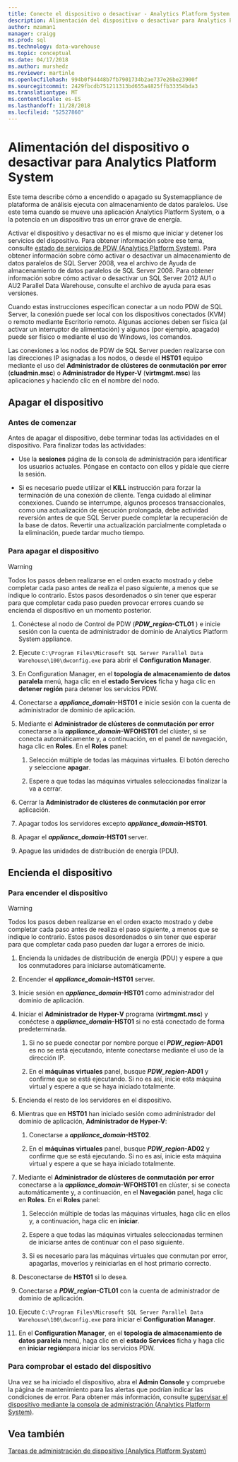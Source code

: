 ```yaml
---
title: Conecte el dispositivo o desactivar - Analytics Platform System | Microsoft Docs
description: Alimentación del dispositivo o desactivar para Analytics Platform System
author: mzaman1
manager: craigg
ms.prod: sql
ms.technology: data-warehouse
ms.topic: conceptual
ms.date: 04/17/2018
ms.author: murshedz
ms.reviewer: martinle
ms.openlocfilehash: 994b0f94448b7fb7901734b2ae737e26be23900f
ms.sourcegitcommit: 2429fbcdb751211313bd655a4825ffb33354bda3
ms.translationtype: MT
ms.contentlocale: es-ES
ms.lasthandoff: 11/28/2018
ms.locfileid: "52527860"
---
```

# <a name="power-the-appliance-on-or-off-for-analytics-platform-system"></a>Alimentación del dispositivo o desactivar para Analytics Platform System
Este tema describe cómo a encendido o apagado su Systemappliance de plataforma de análisis ejecuta con almacenamiento de datos paralelos. Use este tema cuando se mueve una aplicación Analytics Platform System, o a la potencia en un dispositivo tras un error grave de energía.  
  
Activar el dispositivo y desactivar no es el mismo que iniciar y detener los servicios del dispositivo. Para obtener información sobre ese tema, consulte [estado de servicios de PDW &#40;Analytics Platform System&#41;](pdw-services-status.md). Para obtener información sobre cómo activar o desactivar un almacenamiento de datos paralelos de SQL Server 2008, vea el archivo de Ayuda de almacenamiento de datos paralelos de SQL Server 2008. Para obtener información sobre cómo activar o desactivar un SQL Server 2012 AU1 o AU2 Parallel Data Warehouse, consulte el archivo de ayuda para esas versiones.  
  
Cuando estas instrucciones especifican conectar a un nodo PDW de SQL Server, la conexión puede ser local con los dispositivos conectados (KVM) o remoto mediante Escritorio remoto. Algunas acciones deben ser física (al activar un interruptor de alimentación) y algunos (por ejemplo, apagado) puede ser físico o mediante el uso de Windows, los comandos.  
  
Las conexiones a los nodos de PDW de SQL Server pueden realizarse con las direcciones IP asignadas a los nodos, o desde el **HST01** equipo mediante el uso del **Administrador de clústeres de conmutación por error** (**cluadmin.msc**) o **Administrador de Hyper-V** (**virtmgmt.msc**) las aplicaciones y haciendo clic en el nombre del nodo.  
  
## <a name="PowerOff"></a>Apagar el dispositivo  
  
### <a name="before-you-begin"></a>Antes de comenzar  
Antes de apagar el dispositivo, debe terminar todas las actividades en el dispositivo. Para finalizar todas las actividades:  
  
-   Use la **sesiones** página de la consola de administración para identificar los usuarios actuales. Póngase en contacto con ellos y pídale que cierre la sesión.  
  
-   Si es necesario puede utilizar el **KILL** instrucción para forzar la terminación de una conexión de cliente. Tenga cuidado al eliminar conexiones. Cuando se interrumpe, algunos procesos transaccionales, como una actualización de ejecución prolongada, debe actividad reversión antes de que SQL Server puede completar la recuperación de la base de datos. Revertir una actualización parcialmente completada o la eliminación, puede tardar mucho tiempo.  
  
### <a name="to-power-off-the-appliance"></a>Para apagar el dispositivo  
  
> [!WARNING]  
> Todos los pasos deben realizarse en el orden exacto mostrado y debe completar cada paso antes de realiza el paso siguiente, a menos que se indique lo contrario. Estos pasos desordenados o sin tener que esperar para que completar cada paso pueden provocar errores cuando se encienda el dispositivo en un momento posterior.  
  
1.  Conéctese al nodo de Control de PDW (**_PDW_region_-CTL01** ) e inicie sesión con la cuenta de administrador de dominio de Analytics Platform System appliance.  
  
2.  Ejecute `C:\Program Files\Microsoft SQL Server Parallel Data Warehouse\100\dwconfig.exe` para abrir el **Configuration Manager**.  
  
3.  En Configuration Manager, en el **topología de almacenamiento de datos paralela** menú, haga clic en el **estado Services** ficha y haga clic en **detener región** para detener los servicios PDW.   
  
4.  Conectarse a  **_appliance_domain_-HST01** e inicie sesión con la cuenta de administrador de dominio de aplicación.  
  
5.  Mediante el **Administrador de clústeres de conmutación por error** conectarse a la  **_appliance_domain_-WFOHST01** del clúster, si se conecta automáticamente y, a continuación, en el panel de navegación, haga clic en **Roles**. En el **Roles** panel:  
  
    1.  Selección múltiple de todas las máquinas virtuales. El botón derecho y seleccione **apagar**.  
  
    2.  Espere a que todas las máquinas virtuales seleccionadas finalizar la va a cerrar.  
  
6.  Cerrar la **Administrador de clústeres de conmutación por error** aplicación.  
  
7. Apagar todos los servidores excepto  **_appliance_domain_-HST01**.  
  
8. Apagar el  **_appliance_domain_-HST01** server.  
  
9. Apague las unidades de distribución de energía (PDU).  
  
## <a name="PowerOn"></a>Encienda el dispositivo  
  
### <a name="to-power-on-the-appliance"></a>Para encender el dispositivo  
  
> [!WARNING]  
> Todos los pasos deben realizarse en el orden exacto mostrado y debe completar cada paso antes de realiza el paso siguiente, a menos que se indique lo contrario. Estos pasos desordenados o sin tener que esperar para que completar cada paso pueden dar lugar a errores de inicio.  
  
1.  Encienda la unidades de distribución de energía (PDU) y espere a que los conmutadores para iniciarse automáticamente.  
  
2.  Encender el  **_appliance_domain_-HST01** server.  
  
3.  Inicie sesión en  **_appliance_domain_-HST01** como administrador del dominio de aplicación.  
  
4.  Iniciar el **Administrador de Hyper-V** programa (**virtmgmt.msc**) y conéctese a  **_appliance_domain_-HST01** si no está conectado de forma predeterminada.  
  
    1.  Si no se puede conectar por nombre porque el  **_PDW_region_-AD01** es no se está ejecutando, intente conectarse mediante el uso de la dirección IP.  
  
    2.  En el **máquinas virtuales** panel, busque  **_PDW_region_-AD01** y confirme que se está ejecutando. Si no es así, inicie esta máquina virtual y espere a que se haya iniciado totalmente.  
  
5.  Encienda el resto de los servidores en el dispositivo.  
  
6.  Mientras que en **HST01** han iniciado sesión como administrador del dominio de aplicación, **Administrador de Hyper-V**:  
  
    1.  Conectarse a  **_appliance_domain_-HST02**.  
  
    2.  En el **máquinas virtuales** panel, busque  **_PDW_region_-AD02** y confirme que se está ejecutando.  Si no es así, inicie esta máquina virtual y espere a que se haya iniciado totalmente.  
  
7.  Mediante el **Administrador de clústeres de conmutación por error** conectarse a la  **_appliance_domain_-WFOHST01** en clúster, si se conecta automáticamente y, a continuación, en el  **Navegación** panel, haga clic en **Roles**. En el **Roles** panel:  
  
    1.  Selección múltiple de todas las máquinas virtuales, haga clic en ellos y, a continuación, haga clic en **iniciar**.  
  
    2.  Espere a que todas las máquinas virtuales seleccionadas terminen de iniciarse antes de continuar con el paso siguiente.  
  
    3.  Si es necesario para las máquinas virtuales que conmutan por error, apagarlas, moverlos y reiniciarlas en el host primario correcto.  
  
8. Desconectarse de **HST01** si lo desea.  
  
9. Conectarse a  **_PDW_region_-CTL01** con la cuenta de administrador de dominio de aplicación.  
  
10. Ejecute `C:\Program Files\Microsoft SQL Server Parallel Data Warehouse\100\dwconfig.exe` para iniciar el **Configuration Manager**.  
  
11. En el **Configuration Manager**, en el **topología de almacenamiento de datos paralela** menú, haga clic en el **estado Services** ficha y haga clic en **iniciar región**para iniciar los servicios PDW.  
  
### <a name="to-verify-the-appliance-health"></a>Para comprobar el estado del dispositivo  
Una vez se ha iniciado el dispositivo, abra el **Admin Console** y compruebe la página de mantenimiento para las alertas que podrían indicar las condiciones de error. Para obtener más información, consulte [supervisar el dispositivo mediante la consola de administración &#40;Analytics Platform System&#41;](monitor-the-appliance-by-using-the-admin-console.md).  
  
## <a name="see-also"></a>Vea también  
[Tareas de administración de dispositivo &#40;Analytics Platform System&#41;](appliance-management-tasks.md)  
  

